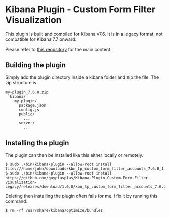 # Kibana Plugin - Custom Form Filter Visualization 

This plugin is built and compiled for Kibana v7.6. It is in a legacy format, not compatible for Kibana 7.7 onward.

Please refer to [this repository](https://github.com/guyplusplus/Kibana-Plugin-Custom-Form-Filter-Visualization) for the main content.

## Building the plugin

Simply add the plugin directory inside a kibana folder and zip the file. The zip structure is

```
my-plugin_7.6.0.zip
  kibana/
    my-plugin/
      package.json
      config.js
      public/
        ...
      server/
        ...
```

## Installing the plugin

The plugin can then be installed like this either locally or remotely.

```
$ sudo ./bin/kibana-plugin --allow-root install file:///home/john/downloads/kbn_tp_custom_form_filter_accounts_7.6.0_1.0.0.zip
$ sudo ./bin/kibana-plugin --allow-root install https://github.com/guyplusplus/Kibana-Plugin-Custom-Form-Filter-Visualization-Legacy/releases/download/1.0.0/kbn_tp_custom_form_filter_accounts_7.6.0_1.0.0.zip
```

Deleting then installing the plugin often fails for me. I fix it by running this command.

```
$ rm -rf /usr/share/kibana/optimize/bundles
```
